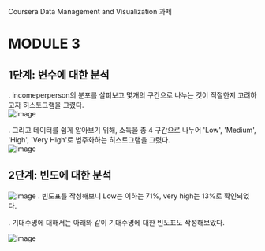 Coursera Data Management and Visualization 과제
# MODULE 3
## 1단계: 변수에 대한 분석
. incomeperperson의 분포를 살펴보고 몇개의 구간으로 나누는 것이 적절한지 고려하고자 히스토그램을 그렸다.  
![image](https://github.com/user-attachments/assets/b8c7568a-d4c3-4d74-9aa1-6005a48e50e2)

. 그리고 데이터를 쉽게 알아보기 위해, 소득을 총 4 구간으로 나누어 'Low', 'Medium', 'High', 'Very High'로 범주화하는 히스토그램을 그렸다.  
![image](https://github.com/user-attachments/assets/67fa33c4-2a4f-4502-9f00-dd1253c31c53)


## 2단계: 빈도에 대한 분석  
![image](https://github.com/user-attachments/assets/0b4bca84-cea2-4a39-a188-64858d9063ad)
. 빈도표를 작성해보니 Low는 이하는 71%, very high는 13%로 확인되었다. 

. 기대수명에 대해서는 아래와 같이 기대수명에 대한 빈도표도 작성해보았다. 

![image](https://github.com/user-attachments/assets/0347f7d6-c789-4e15-b014-9de84e056749)
